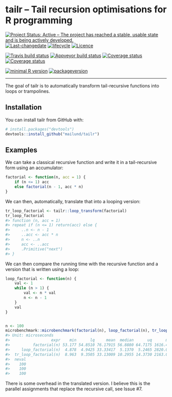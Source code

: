 
<!-- README.md is generated from README.Rmd. Please edit that file -->

# tailr – Tail recursion optimisations for R programming

[![Project Status: Active – The project has reached a stable, usable
state and is being actively
developed.](http://www.repostatus.org/badges/latest/active.svg)](http://www.repostatus.org/#active)
[![Last-changedate](https://img.shields.io/badge/last%20change-2018--02--07-orange.svg)](/commits/master)
[![lifecycle](http://img.shields.io/badge/lifecycle-experimental-orange.svg)](https://www.tidyverse.org/lifecycle/#experimental)
[![Licence](https://img.shields.io/badge/licence-GPL--3-blue.svg)](https://www.gnu.org/licenses/gpl-3.0.en.html)

[![Travis build
status](https://travis-ci.org/mailund/tailr.svg?branch=master)](https://travis-ci.org/mailund/tailr)
[![Appveyor build
status](https://ci.appveyor.com/api/projects/status/1d36yh8klursko82/branch/master?svg=true)](https://ci.appveyor.com/project/mailund/tailr/branch/master)
[![Coverage
status](https://codecov.io/gh/mailund/tailr/branch/master/graph/badge.svg)](https://codecov.io/github/mailund/tailr?branch=master)
[![Coverage
status](http://coveralls.io/repos/github/mailund/tailr/badge.svg?branch=master)](https://coveralls.io/github/mailund/tailr?branch=master)

[![minimal R
version](https://img.shields.io/badge/R%3E%3D-3.1-blue.svg)](https://cran.r-project.org/)
[![packageversion](https://img.shields.io/badge/Package%20version-0.0.0.9000-orange.svg?style=flat-square)](commits/master)
<!--[![CRAN_Status_Badge](http://www.r-pkg.org/badges/version/tailr)](https://cran.r-project.org/package=tailr)
-->

-----

The goal of tailr is to automatically transform tail-recursive functions
into loops or trampolines.

## Installation

You can install tailr from GitHub with:

``` r
# install.packages("devtools")
devtools::install_github("mailund/tailr")
```

## Examples

We can take a classical recursive function and write it in a
tail-recursive form using an accumulator:

``` r
factorial <- function(n, acc = 1) {
    if (n <= 1) acc
    else factorial(n - 1, acc * n)
}
```

We can then, automatically, translate that into a looping version:

``` r
tr_loop_factorial <- tailr::loop_transform(factorial)
tr_loop_factorial
#> function (n, acc = 1) 
#> repeat if (n <= 1) return(acc) else {
#>     ..n <- n - 1
#>     ..acc <- acc * n
#>     n <- ..n
#>     acc <- ..acc
#>     .Primitive("next")
#> }
```

We can then compare the running time with the recursive function and a
version that is written using a loop:

``` r
loop_factorial <- function(n) {
    val <- 1
    while (n > 1) {
        val <- n * val
        n <- n - 1
    }
    val
}


n <- 100
microbenchmark::microbenchmark(factorial(n), loop_factorial(n), tr_loop_factorial(n))
#> Unit: microseconds
#>                  expr    min      lq     mean  median      uq      max
#>          factorial(n) 53.177 54.8510 76.17915 56.8880 64.7175 1616.485
#>     loop_factorial(n)  4.878  4.9425 33.33417  5.1370  5.2465 2820.040
#>  tr_loop_factorial(n)  8.963  9.3505 33.13009 10.2955 14.3730 2163.053
#>  neval
#>    100
#>    100
#>    100
```

There is some overhead in the translated version. I believe this is the
parallel assignments that replace the recursive call, see Issue \#7.
